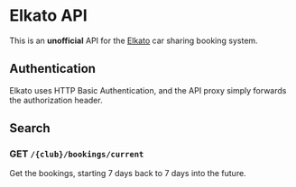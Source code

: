 # Elkato API

This is an **unofficial** API for the [Elkato](https://www.elkato.de) car sharing booking system. 

## Authentication

Elkato uses HTTP Basic Authentication, and the API proxy simply forwards the authorization header.

## Search

### GET `/{club}/bookings/current`

Get the bookings, starting 7 days back to 7 days into the future.
